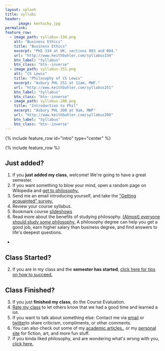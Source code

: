 ```yaml
---
layout: splash
title: syllabi
header: 
      image: kentucky.jpg
permalink: 
feature_row:
  - image_path: syllabus-334.png
    alt: "Business Ethics"
    title: "Business Ethics"
    excerpt: "PHI 334 at UK, sections 003 and 004."
    url: "http://www.keithbuhler.com/syllabus334"
    btn_label: "Syllabus"
    btn_class: "btn--inverse"
  - image_path: syllabus-251.png
    alt: "CS Lewis"
    title: "Philosophy of CS Lewis"
    excerpt: "Asbury PHL 251 at 11am, MWF."
    url: "http://www.keithbuhler.com/syllabus251"
    btn_label: "Syllabus"
    btn_class: "btn--inverse"
  - image_path: syllabus-200.png
    title: "Introduction to Phil"
    excerpt: "Asbury PHL 200 at 9am, MWF"
    url: "http://www.keithbuhler.com/syllabus200"
    btn_label: "Syllabus"
    btn_class: "btn--inverse"
---
```


{% include feature_row id="intro" type="center" %}

{% include feature_row %}



## Just added? 

1. If you **just added my class**, welcome! We're going to have a great semester.
2. If you want something to blow your mind, open a random page on Wikipedia and [get to philosophy.](/wikipedia)
3. Send me an email introducing yourself, and take the ["Getting acquainted" survey.](https://docs.google.com/forms/d/17A6-27pW2lrI4S6rEpV8GIh_OycvQHCc01fkyuoxPYw/viewform?usp=send_form)
4. Review your course syllabus.
5. Bookmark course [slideshows](/slideshows)
6. Read more about the benefits of studying philosophy. [(Almost) everyone should study *some* philosophy.](http://www.whystudyphilosophy.com) A philosophy degree can help you get a good job, earn higher salary than business degree, and find answers to life's deepest questions. 
- 

## Class Started?
2. If you are in my class and the **semester has started**, [click here for tips on how to succeed.](/philosophy-class)

## Class Finished?
3. If you just **finished my class**, do the Course Evaluation. 
4. [Rate my class](http://www.ratemyprofessors.com/search.jsp?query=keith+buhler) to let others know that we had a good time and learned a lot.
5. If you want to talk about something else: Contact me via [email](emailto:keith.buhler@uky.edu) or [twitter](https://twitter.com/Keith_Buhler)to share criticism, compliments, or other comments. 
6. You can also check out some of my [academic articles.](https://uky.academia.edu/KeithBuhler), or my [personal site](/fun) for fiction, art, and more fun stuff. 
6.  If you kinda liked philosophy, and are wondering what's wrong with you, [click here.](/philosophy-6-next)

